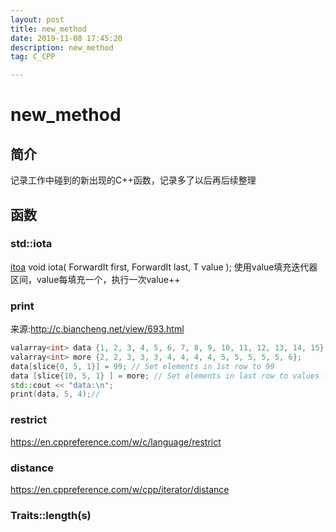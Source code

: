 ```yaml
---
layout: post
title: new_method
date: 2019-11-08 17:45:20
description: new_method
tag: C_CPP

---
```


# new_method

## 简介

记录工作中碰到的新出现的C++函数，记录多了以后再后续整理

## 函数

### std::iota

[itoa](https://en.cppreference.com/w/cpp/algorithm/iota)
void iota( ForwardIt first, ForwardIt last, T value );
使用value填充迭代器区间，value每填充一个，执行一次value++

### print

来源:http://c.biancheng.net/view/693.html

```C++
valarray<int> data {1, 2, 3, 4, 5, 6, 7, 8, 9, 10, 11, 12, 13, 14, 15};
valarray<int> more {2, 2, 3, 3, 3, 4, 4, 4, 4, 5, 5, 5, 5, 5, 6};
data[slice{0, 5, 1}] = 99; // Set elements in 1st row to 99
data [slice{10, 5, 1} ] = more; // Set elements in last row to values from more
std::cout << "data:\n";
print(data, 5, 4);//
```

### restrict

https://en.cppreference.com/w/c/language/restrict

### distance

https://en.cppreference.com/w/cpp/iterator/distance

### Traits::length(s)
